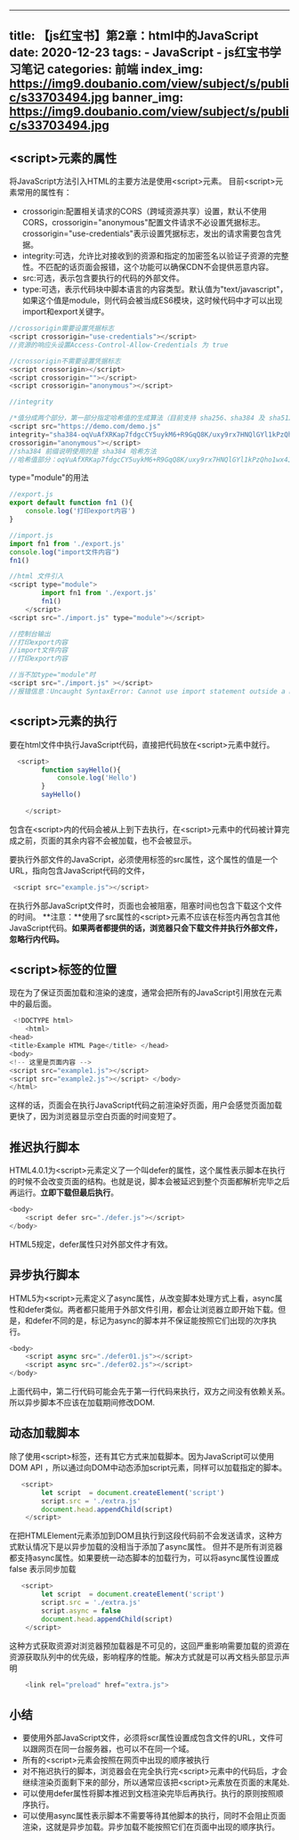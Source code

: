 
---
title: 【js红宝书】第2章：html中的JavaScript
date: 2020-12-23
tags:
      - JavaScript
      - js红宝书学习笔记
categories: 前端
index_img: https://img9.doubanio.com/view/subject/s/public/s33703494.jpg
banner_img: https://img9.doubanio.com/view/subject/s/public/s33703494.jpg
---
## \<script>元素的属性

将JavaScript方法引入HTML的主要方法是使用\<script>元素。
目前\<script>元素常用的属性有：
* crossorigin:配置相关请求的CORS（跨域资源共享）设置，默认不使用CORS，crossorigin="anonymous"配置文件请求不必设置凭据标志。crossorigin="use-credentials"表示设置凭据标志，发出的请求需要包含凭据。
* integrity:可选，允许比对接收到的资源和指定的加密签名以验证子资源的完整性。不匹配的话页面会报错，这个功能可以确保CDN不会提供恶意内容。
* src:可选，表示包含要执行的代码的外部文件。
* type:可选，表示代码块中脚本语言的内容类型。默认值为"text/javascript"，如果这个值是module，则代码会被当成ES6模块，这时候代码中才可以出现import和export关键字。

```js
//crossorigin需要设置凭据标志
<script crossorigin="use-credentials"></script>
//资源的响应头设置Access-Control-Allow-Credentials 为 true

//crossorigin不需要设置凭据标志
<script crossorigin></script>  
<script crossorigin=""></script>
<script crossorigin="anonymous"></script>

//integrity 

/*值分成两个部分，第一部分指定哈希值的生成算法（目前支持 sha256、sha384 及 sha512），第二部分是经过 base64 编码的实际哈希值，两者之间通过一个短横（-）分割。*/
<script src="https://demo.com/demo.js"
integrity="sha384-oqVuAfXRKap7fdgcCY5uykM6+R9GqQ8K/uxy9rx7HNQlGYl1kPzQho1wx4JwY8wC"
crossorigin="anonymous"></script>
//sha384 前缀说明使用的是 sha384 哈希方法
//哈希值部分：oqVuAfXRKap7fdgcCY5uykM6+R9GqQ8K/uxy9rx7HNQlGYl1kPzQho1wx4JwY8wC
```
type="module"的用法
```js
//export.js
export default function fn1 (){
    console.log('打印export内容')
}

//import.js
import fn1 from './export.js'
console.log("import文件内容")
fn1()

//html 文件引入
<script type="module">
        import fn1 from './export.js'
        fn1()
    </script>
<script src="./import.js" type="module"></script>

//控制台输出
//打印export内容
//import文件内容
//打印export内容

//当不加type="module"时
<script src="./import.js" ></script>
//报错信息：Uncaught SyntaxError: Cannot use import statement outside a module
```
## \<script>元素的执行
要在html文件中执行JavaScript代码，直接把代码放在\<script>元素中就行。

```js
  <script>
        function sayHello(){
            console.log('Hello')
        }
        sayHello()
        
    </script>
```
包含在\<script>内的代码会被从上到下去执行，在\<script>元素中的代码被计算完成之前，页面的其余内容不会被加载，也不会被显示。

要执行外部文件的JavaScript，必须使用标签的src属性，这个属性的值是一个URL，指向包含JavaScript代码的文件，

```js
 <script src="example.js"></script>
```
在执行外部JavaScript文件时，页面也会被阻塞，阻塞时间也包含下载这个文件的时间。
**注意：**使用了src属性的\<script>元素不应该在标签内再包含其他JavaScript代码。**如果两者都提供的话，浏览器只会下载文件并执行外部文件，忽略行内代码。**

## \<script>标签的位置
现在为了保证页面加载和渲染的速度，通常会把所有的JavaScript引用放在<body>元素中的最后面。

```js
 <!DOCTYPE html>
    <html>
<head>
<title>Example HTML Page</title> </head>
<body>
<!-- 这里是页面内容 -->
<script src="example1.js"></script> 
<script src="example2.js"></script> </body>
</html>

```
这样的话，页面会在执行JavaScript代码之前渲染好页面，用户会感觉页面加载更快了，因为浏览器显示空白页面的时间变短了。

## 推迟执行脚本
HTML4.0.1为\<script>元素定义了一个叫defer的属性，这个属性表示脚本在执行的时候不会改变页面的结构。也就是说，脚本会被延迟到整个页面都解析完毕之后再运行。**立即下载但最后执行**。

```js
<body>
    <script defer src="./defer.js"></script>  
</body>
```
HTML5规定，defer属性只对外部文件才有效。
## 异步执行脚本
HTML5为\<script>元素定义了async属性，从改变脚本处理方式上看，async属性和defer类似。两者都只能用于外部文件引用，都会让浏览器立即开始下载。但是，和defer不同的是，标记为async的脚本并不保证能按照它们出现的次序执行。

```js
<body>
    <script async src="./defer01.js"></script>  
    <script async src="./defer02.js"></script>  
</body>
```
上面代码中，第二行代码可能会先于第一行代码来执行，双方之间没有依赖关系。所以异步脚本不应该在加载期间修改DOM.
## 动态加载脚本
除了使用\<script>标签，还有其它方式来加载脚本。因为JavaScript可以使用DOM API ，所以通过向DOM中动态添加script元素，同样可以加载指定的脚本。
```js
   <script>
        let script  = document.createElement('script')
        script.src = './extra.js'
        document.head.appendChild(script)
    </script>
```
在把HTMLElement元素添加到DOM且执行到这段代码前不会发送请求，这种方式默认情况下是以异步加载的没相当于添加了async属性。
但并不是所有浏览器都支持async属性。如果要统一动态脚本的加载行为，可以将async属性设置成false 表示同步加载
```js
   <script>
        let script  = document.createElement('script')
        script.src = './extra.js'
        script.async = false
        document.head.appendChild(script)
    </script>
```
这种方式获取资源对浏览器预加载器是不可见的，这回严重影响需要加载的资源在资源获取队列中的优先级，影响程序的性能。解决方式就是可以再文档头部显示声明
```js
    <link rel="preload" href="extra.js">
```
## 小结
* 要使用外部JavaScript文件，必须将scr属性设置成包含文件的URL，文件可以跟网页在同一台服务器，也可以不在同一个域。
* 所有的\<script>元素会按照在网页中出现的顺序被执行
* 对不拖迟执行的脚本，浏览器会在完全执行完\<script>元素中的代码后，才会继续渲染页面剩下来的部分，所以通常应该把\<script>元素放在页面的<body>末尾处.
* 可以使用defer属性将脚本推迟到文档渲染完毕后再执行。执行的原则按照顺序执行。
* 可以使用async属性表示脚本不需要等待其他脚本的执行，同时不会阻止页面渲染，这就是异步加载。异步加载不能按照它们在页面中出现的顺序执行。
